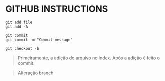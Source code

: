 # GITHUB INSTRUCTIONS


```{r, engine='bash', count_lines}
git add file
git add -A
```

```{r, engine='bash', count_lines}
git commit
git commit -m "Commit message"
```

```{r, engine='bash', count_lines}
git checkout -b
```


> Primeiramente, a adição do arquivo no index. Após a adição é feito o commit.

> Alteração branch
